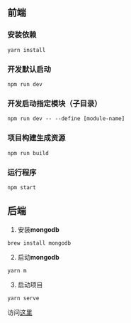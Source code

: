 ## 前端

### 安装依赖

```
yarn install
```
### 开发默认启动

```
npm run dev
```
### 开发启动指定模块（子目录）

```
npm run dev -- --define [module-name]
```

### 项目构建生成资源

```
npm run build
```

### 运行程序

```
npm start
```

## 后端

1. 安装**mongodb**

```
brew install mongodb
```

2. 启动**mongodb**

```
yarn m
```

3. 启动项目

```
yarn serve
```

访问[这里](http://localhost:3001)
	

